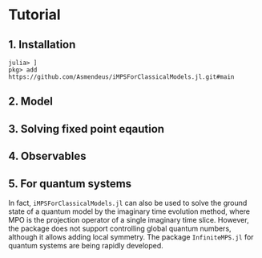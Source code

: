 # Tutorial

## 1. Installation

```
julia> ]
pkg> add https://github.com/Asmendeus/iMPSForClassicalModels.jl.git#main
```

## 2. Model

## 3. Solving fixed point eqaution

## 4. Observables

## 5. For quantum systems

In fact, `iMPSForClassicalModels.jl` can also be used to solve the ground state of a quantum model by the imaginary time evolution method, where MPO is the projection operator of a single imaginary time slice. However, the package does not support controlling global quantum numbers, although it allows adding local symmetry. The package `InfiniteMPS.jl` for quantum systems are being rapidly developed.
